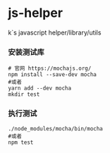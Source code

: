 # js-helper
k`s javascript helper/library/utils

### 安装测试库
```shell
# 官网 https://mochajs.org/
npm install --save-dev mocha
#或者
yarn add --dev mocha
mkdir test
```

### 执行测试
```shell
./node_modules/mocha/bin/mocha
#或者
npm test
```
